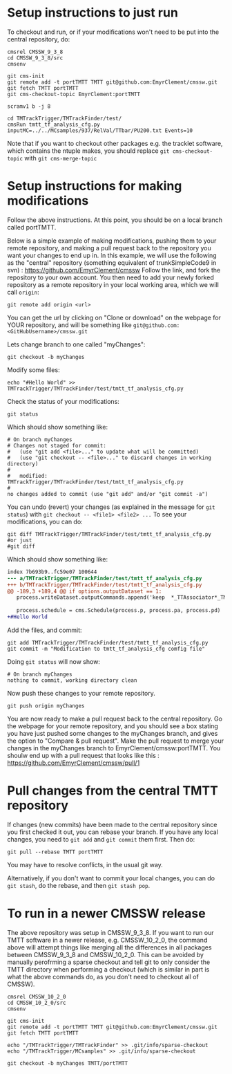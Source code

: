 # Setup instructions to just run

To checkout and run, or if your modifications won't need to be put into the central repository, do:

```
cmsrel CMSSW_9_3_8
cd CMSSW_9_3_8/src
cmsenv

git cms-init
git remote add -t portTMTT TMTT git@github.com:EmyrClement/cmssw.git
git fetch TMTT portTMTT
git cms-checkout-topic EmyrClement:portTMTT

scramv1 b -j 8

cd TMTrackTrigger/TMTrackFinder/test/
cmsRun tmtt_tf_analysis_cfg.py inputMC=../../MCsamples/937/RelVal/TTbar/PU200.txt Events=10
```

Note that if you want to checkout other packages e.g. the tracklet software, which contains the ntuple makes, you should replace ```git cms-checkout-topic``` with ```git cms-merge-topic```

# Setup instructions for making modifications

Follow the above instructions.  At this point, you should be on a local branch called portTMTT.

Below is a simple example of making modifications, pushing them to your remote repository, and making a pull request back to the repository you want your changes to end up in.  In this example, we will use the following as the "central" repository (something equivalent of trunkSimpleCode9 in svn) : https://github.com/EmyrClement/cmssw  Follow the link, and fork the repository to your own account.  You then need to add your newly forked repository as a remote repository in your local working area, which we will call ```origin```:
```
git remote add origin <url>
```
You can get the url by clicking on "Clone or download" on the webpage for YOUR repository, and will be something like ```git@github.com:<GitHubUsername>/cmssw.git```

Lets change branch to one called "myChanges":
```
git checkout -b myChanges
```
Modify some files:
```
echo "#Hello World" >> TMTrackTrigger/TMTrackFinder/test/tmtt_tf_analysis_cfg.py
```
Check the status of your modifications:
```
git status
```
Which should show something like:
```
# On branch myChanges
# Changes not staged for commit:
#   (use "git add <file>..." to update what will be committed)
#   (use "git checkout -- <file>..." to discard changes in working directory)
#
#	modified:   TMTrackTrigger/TMTrackFinder/test/tmtt_tf_analysis_cfg.py
#
no changes added to commit (use "git add" and/or "git commit -a")
```
You can undo (revert) your changes (as explained in the message for ```git status```) with ```git checkout -- <file1> <file2> ...```
To see your modifications, you can do:
```
git diff TMTrackTrigger/TMTrackFinder/test/tmtt_tf_analysis_cfg.py
#or just
#git diff
```
Which should show something like:
```diff --git a/TMTrackTrigger/TMTrackFinder/test/tmtt_tf_analysis_cfg.py b/TMTrackTrigger/TMTrackFinder/test/tmtt_tf_analysis_cfg.py
index 7b693b9..fc59e07 100644
--- a/TMTrackTrigger/TMTrackFinder/test/tmtt_tf_analysis_cfg.py
+++ b/TMTrackTrigger/TMTrackFinder/test/tmtt_tf_analysis_cfg.py
@@ -189,3 +189,4 @@ if options.outputDataset == 1:
   process.writeDataset.outputCommands.append('keep  *_TTAssociator*_TML1Tracks*_*')
 
   process.schedule = cms.Schedule(process.p, process.pa, process.pd)
+#Hello World
```
Add the files, and commit:
```
git add TMTrackTrigger/TMTrackFinder/test/tmtt_tf_analysis_cfg.py
git commit -m "Modification to tmtt_tf_analysis_cfg comfig file"
```
Doing ```git status``` will now show:
```
# On branch myChanges
nothing to commit, working directory clean
```
Now push these changes to your remote repository.
```
git push origin myChanges 
```
You are now ready to make a pull request back to the central repository.  Go the webpage for your remote repository, and you should see a box stating you have just pushed some changes to the myChanges branch, and gives the option to "Compare & pull request".  Make the pull request to merge your changes in the myChanges branch to EmyrClement/cmssw:portTMTT.  You shoulw end up with a pull request that looks like this : https://github.com/EmyrClement/cmssw/pull/1

# Pull changes from the central TMTT repository
If changes (new commits) have been made to the central repository since you first checked it out, you can rebase your branch.  If you have any local changes, you need to ```git add``` and ```git commit``` them first.  Then do:
```
git pull --rebase TMTT portTMTT
```
You may have to resolve conflicts, in the usual git way.

Alternatively, if you don't want to commit your local changes, you can do ```git stash```, do the rebase, and then ```git stash pop```.

# To run in a newer CMSSW release
The above repository was setup in CMSSW_9_3_8.  If you want to run our TMTT software in a newer release, e.g. CMSSW_10_2_0, the command above will attempt things like merging all the differences in all packages between CMSSW_9_3_8 and CMSSW_10_2_0.  This can be avoided by manually perofrming a sparse checkout and tell git to only consider the TMTT directory when performing a checkout (which is similar in part is what the above commands do, as you don't need to checkout all of CMSSW).

```
cmsrel CMSSW_10_2_0
cd CMSSW_10_2_0/src
cmsenv

git cms-init
git remote add -t portTMTT TMTT git@github.com:EmyrClement/cmssw.git
git fetch TMTT portTMTT

echo "/TMTrackTrigger/TMTrackFinder" >> .git/info/sparse-checkout
echo "/TMTrackTrigger/MCsamples" >> .git/info/sparse-checkout

git checkout -b myChanges TMTT/portTMTT
```
